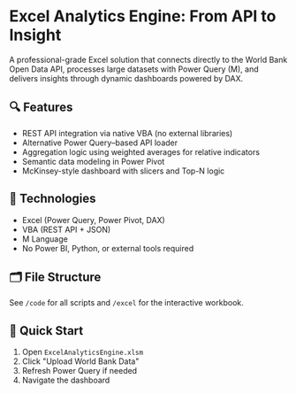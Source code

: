 # Excel Analytics Engine: From API to Insight

A professional-grade Excel solution that connects directly to the World Bank Open Data API, processes large datasets with Power Query (M), and delivers insights through dynamic dashboards powered by DAX.

## 🔍 Features
- REST API integration via native VBA (no external libraries)
- Alternative Power Query–based API loader
- Aggregation logic using weighted averages for relative indicators
- Semantic data modeling in Power Pivot
- McKinsey-style dashboard with slicers and Top-N logic

## 🧠 Technologies
- Excel (Power Query, Power Pivot, DAX)
- VBA (REST API + JSON)
- M Language
- No Power BI, Python, or external tools required

## 🗂 File Structure
See `/code` for all scripts and `/excel` for the interactive workbook.

## 🚀 Quick Start
1. Open `ExcelAnalyticsEngine.xlsm`
2. Click "Upload World Bank Data"
3. Refresh Power Query if needed
4. Navigate the dashboard


